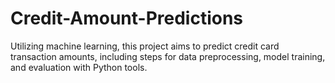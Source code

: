 # Credit-Amount-Predictions
Utilizing machine learning, this project aims to predict credit card transaction amounts, including steps for data preprocessing, model training, and evaluation with Python tools.
